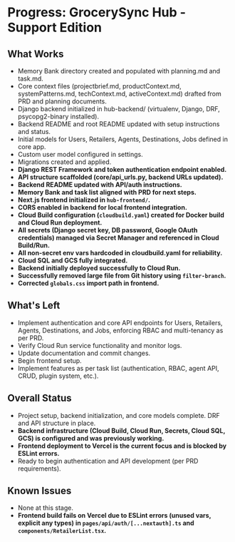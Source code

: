 # Progress: GrocerySync Hub - Support Edition

## What Works
- Memory Bank directory created and populated with planning.md and task.md.
- Core context files (projectbrief.md, productContext.md, systemPatterns.md, techContext.md, activeContext.md) drafted from PRD and planning documents.
- Django backend initialized in hub-backend/ (virtualenv, Django, DRF, psycopg2-binary installed).
- Backend README and root README updated with setup instructions and status.
- Initial models for Users, Retailers, Agents, Destinations, Jobs defined in core app.
- Custom user model configured in settings.
- Migrations created and applied.
- **Django REST Framework and token authentication endpoint enabled.**
- **API structure scaffolded (core/api_urls.py, backend URLs updated).**
- **Backend README updated with API/auth instructions.**
- **Memory Bank and task list aligned with PRD for next steps.**
- **Next.js frontend initialized in `hub-frontend/`.**
- **CORS enabled in backend for local frontend integration.**
- **Cloud Build configuration (`cloudbuild.yaml`) created for Docker build and Cloud Run deployment.**
- **All secrets (Django secret key, DB password, Google OAuth credentials) managed via Secret Manager and referenced in Cloud Build/Run.**
- **All non-secret env vars hardcoded in cloudbuild.yaml for reliability.**
- **Cloud SQL and GCS fully integrated.**
- **Backend initially deployed successfully to Cloud Run.**
- **Successfully removed large file from Git history using `filter-branch`.**
- **Corrected `globals.css` import path in frontend.**

## What's Left
- Implement authentication and core API endpoints for Users, Retailers, Agents, Destinations, and Jobs, enforcing RBAC and multi-tenancy as per PRD.
- Verify Cloud Run service functionality and monitor logs.
- Update documentation and commit changes.
- Begin frontend setup.
- Implement features as per task list (authentication, RBAC, agent API, CRUD, plugin system, etc.).

## Overall Status
- Project setup, backend initialization, and core models complete. DRF and API structure in place. 
- **Backend infrastructure (Cloud Build, Cloud Run, Secrets, Cloud SQL, GCS) is configured and was previously working.**
- **Frontend deployment to Vercel is the current focus and is blocked by ESLint errors.**
- Ready to begin authentication and API development (per PRD requirements).

## Known Issues
- None at this stage.
- **Frontend build fails on Vercel due to ESLint errors (unused vars, explicit any types) in `pages/api/auth/[...nextauth].ts` and `components/RetailerList.tsx`.** 